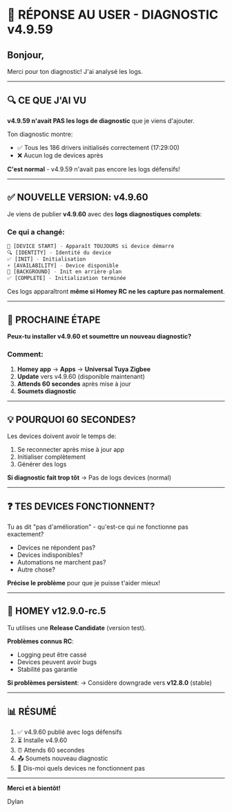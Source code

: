 # 📧 RÉPONSE AU USER - DIAGNOSTIC v4.9.59

## Bonjour,

Merci pour ton diagnostic! J'ai analysé les logs.

---

## 🔍 CE QUE J'AI VU

**v4.9.59 n'avait PAS les logs de diagnostic** que je viens d'ajouter.

Ton diagnostic montre:
- ✅ Tous les 186 drivers initialisés correctement (17:29:00)
- ❌ Aucun log de devices après

**C'est normal** - v4.9.59 n'avait pas encore les logs défensifs!

---

## ✅ NOUVELLE VERSION: v4.9.60

Je viens de publier **v4.9.60** avec des **logs diagnostiques complets**:

### Ce qui a changé:

```javascript
🚨 [DEVICE START] - Apparaît TOUJOURS si device démarre
🔍 [IDENTITY] - Identité du device
✅ [INIT] - Initialisation
⚡ [AVAILABILITY] - Device disponible
🔄 [BACKGROUND] - Init en arrière-plan
✅ [COMPLETE] - Initialization terminée
```

Ces logs apparaîtront **même si Homey RC ne les capture pas normalement**.

---

## 🎯 PROCHAINE ÉTAPE

**Peux-tu installer v4.9.60 et soumettre un nouveau diagnostic?**

### Comment:

1. **Homey app** → **Apps** → **Universal Tuya Zigbee**
2. **Update** vers v4.9.60 (disponible maintenant)
3. **Attends 60 secondes** après mise à jour
4. **Soumets diagnostic**

---

## 💡 POURQUOI 60 SECONDES?

Les devices doivent avoir le temps de:
1. Se reconnecter après mise à jour app
2. Initialiser complètement
3. Générer des logs

**Si diagnostic fait trop tôt** → Pas de logs devices (normal)

---

## ❓ TES DEVICES FONCTIONNENT?

Tu as dit "pas d'amélioration" - qu'est-ce qui ne fonctionne pas exactement?

- Devices ne répondent pas?
- Devices indisponibles?
- Automations ne marchent pas?
- Autre chose?

**Précise le problème** pour que je puisse t'aider mieux!

---

## 🔧 HOMEY v12.9.0-rc.5

Tu utilises une **Release Candidate** (version test). 

**Problèmes connus RC**:
- Logging peut être cassé
- Devices peuvent avoir bugs
- Stabilité pas garantie

**Si problèmes persistent**:
→ Considère downgrade vers **v12.8.0** (stable)

---

## 📊 RÉSUMÉ

1. ✅ v4.9.60 publié avec logs défensifs
2. ⏳ Installe v4.9.60
3. ⏰ Attends 60 secondes
4. 📤 Soumets nouveau diagnostic
5. 💬 Dis-moi quels devices ne fonctionnent pas

---

**Merci et à bientôt!**

Dylan
